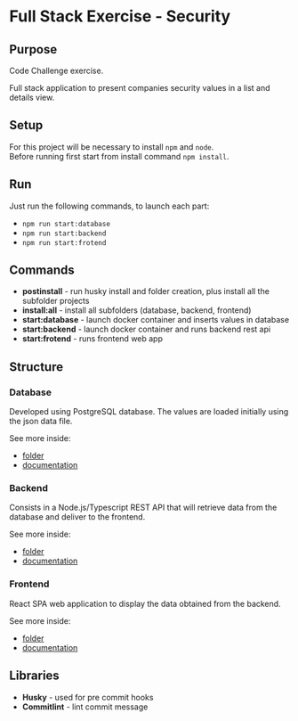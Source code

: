 # Full Stack Exercise - Security

## Purpose

Code Challenge exercise.

Full stack application to present companies security values in a list and details view.

## Setup

For this project will be necessary to install `npm` and `node`.\
Before running first start from install command `npm install`.

## Run

Just run the following commands, to launch each part:

- `npm run start:database`
- `npm run start:backend`
- `npm run start:frotend`

## Commands

- **postinstall** - run husky install and folder creation, plus install all the subfolder projects
- **install:all** - install all subfolders (database, backend, frontend)
- **start:database** - launch docker container and inserts values in database
- **start:backend** - launch docker container and runs backend rest api
- **start:frotend** - runs frontend web app

## Structure

### Database

Developed using PostgreSQL database.
The values are loaded initially using the json data file.

See more inside:

- [folder](/database)
- [documentation](/database/README.md)

### Backend

Consists in a Node.js/Typescript REST API that will retrieve data from the database and deliver to the frontend.

See more inside:

- [folder](/backend)
- [documentation](/backend/README.md)

### Frontend

React SPA web application to display the data obtained from the backend.

See more inside:

- [folder](/frontend)
- [documentation](/frontend/README.md)

## Libraries

- **Husky** - used for pre commit hooks
- **Commitlint** - lint commit message

